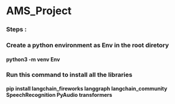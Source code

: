 # AMS_Project

### Steps :

### Create a python environment as Env in the root diretory
#### python3 -m venv Env

### Run this command to install all the libraries
#### pip install langchain_fireworks langgraph langchain_community SpeechRecognition PyAudio transformers
